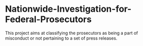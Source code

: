 # Nationwide-Investigation-for-Federal-Prosecutors
This project aims at classifying the prosecutors as being a part of misconduct or not pertaining to a set of press releases.

